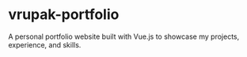 # vrupak-portfolio
A personal portfolio website built with Vue.js to showcase my projects, experience, and skills.
